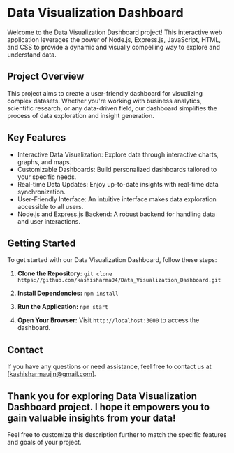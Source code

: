 # Data Visualization Dashboard
Welcome to the Data Visualization Dashboard project! This interactive web application leverages the power of Node.js, Express.js, JavaScript, HTML, and CSS to provide a dynamic and visually compelling way to explore and understand data.
## Project Overview
This project aims to create a user-friendly dashboard for visualizing complex datasets. Whether you're working with business analytics, scientific research, or any data-driven field, our dashboard simplifies the process of data exploration and insight generation.

## Key Features
- Interactive Data Visualization: Explore data through interactive charts, graphs, and maps.
- Customizable Dashboards: Build personalized dashboards tailored to your specific needs.
- Real-time Data Updates: Enjoy up-to-date insights with real-time data synchronization.
- User-Friendly Interface: An intuitive interface makes data exploration accessible to all users.
- Node.js and Express.js Backend: A robust backend for handling data and user interactions.

## Getting Started
To get started with our Data Visualization Dashboard, follow these steps:

1. **Clone the Repository:** `git clone https://github.com/kashisharma04/Data_Visualization_Dashboard.git`

2. **Install Dependencies:** `npm install`

3. **Run the Application:** `npm start`

4. **Open Your Browser:** Visit `http://localhost:3000` to access the dashboard.
## Contact
If you have any questions or need assistance, feel free to contact us at [kashisharmaujjn@gmail.com].

Thank you for exploring Data Visualization Dashboard project. I hope it empowers you to gain valuable insights from your data!
---
Feel free to customize this description further to match the specific features and goals of your project.
